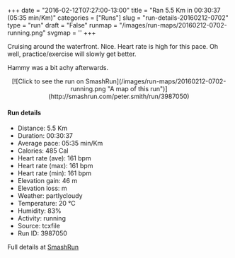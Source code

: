 +++
date = "2016-02-12T07:27:00-13:00"
title = "Ran 5.5 Km in 00:30:37 (05:35 min/Km)"
categories = ["Runs"]
slug = "run-details-20160212-0702"
type = "run"
draft = "False"
runmap = "/images/run-maps/20160212-0702-running.png"
svgmap = '<polyline points="72 74, 70 73, 73 73, 76 66, 81 62, 85 64, 91 60, 97 62, 100 58, 92 55, 88 53, 60 45, 66 39, 78 27, 78 26, 72 26, 54 42, 45 61, 42 63, 39 67, 21 59, 6 56, 0 47, 1 45, 0 47, 2 50, 8 56, 20 59, 37 68, 47 61, 56 62, 64 65, 64 70, 71 74">'
+++

Cruising around the waterfront. Nice. Heart rate is high for this pace. Oh well, practice/exercise will slowly get better. 

Hammy was a bit achy afterwards. 



<!--more-->

<center>
[![Click to see the run on SmashRun](/images/run-maps/20160212-0702-running.png "A map of this run")](http://smashrun.com/peter.smith/run/3987050)
</center>

#### Run details

* Distance: 5.5 Km
* Duration: 00:30:37
* Average pace: 05:35 min/Km
* Calories: 485 Cal
* Heart rate (ave): 161 bpm
* Heart rate (max): 161 bpm
* Heart rate (min): 161 bpm
* Elevation gain: 46 m
* Elevation loss:  m
* Weather: partlycloudy
* Temperature: 20 &deg;C
* Humidity: 83%
* Activity: running
* Source: tcxfile
* Run ID: 3987050

Full details at [SmashRun](http://smashrun.com/peter.smith/run/3987050)